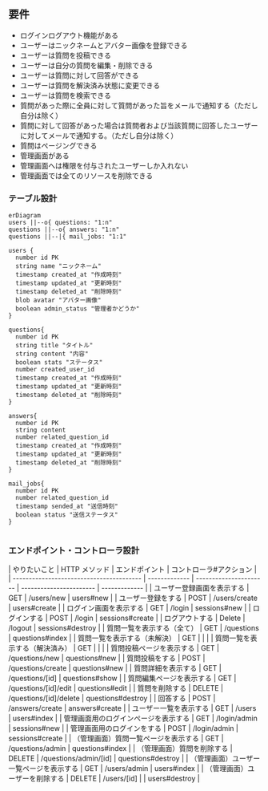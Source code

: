 ## 要件

- ログインログアウト機能がある
- ユーザーはニックネームとアバター画像を登録できる
- ユーザーは質問を投稿できる
- ユーザーは自分の質問を編集・削除できる
- ユーザーは質問に対して回答ができる
- ユーザーは質問を解決済み状態に変更できる
- ユーザーは質問を検索できる
- 質問があった際に全員に対して質問があった旨をメールで通知する（ただし自分は除く）
- 質問に対して回答があった場合は質問者および当該質問に回答したユーザーに対してメールで通知する。（ただし自分は除く）
- 質問はページングできる
- 管理画面がある
- 管理画面へは権限を付与されたユーザーしか入れない
- 管理画面では全てのリソースを削除できる

### テーブル設計

```mermaid
erDiagram
users ||--o{ questions: "1:n"
questions ||--o{ answers: "1:n"
questions ||--|{ mail_jobs: "1:1"

users {
  number id PK
  string name "ニックネーム"
  timestamp created_at "作成時刻"
  timestamp updated_at "更新時刻"
  timestamp deleted_at "削除時刻"
  blob avatar "アバター画像"
  boolean admin_status "管理者かどうか"
}

questions{
  number id PK
  string title "タイトル"
  string content "内容"
  boolean stats "ステータス"
  number created_user_id
  timestamp created_at "作成時刻"
  timestamp updated_at "更新時刻"
  timestamp deleted_at "削除時刻"
}

answers{
  number id PK
  string content
  number related_question_id
  timestamp created_at "作成時刻"
  timestamp updated_at "更新時刻"
  timestamp deleted_at "削除時刻"
}

mail_jobs{
  number id PK
  number related_question_id
  timestamp sended_at "送信時刻"
  boolean status "送信ステータス"
}


```

### エンドポイント・コントローラ設計

| やりたいこと                             | HTTP メソッド | エンドポイント         | コントローラ#アクション |
| ---------------------------------------- | ------------- | ---------------------- | ----------------------- | ------------- |
| ユーザー登録画面を表示する               | GET           | /users/new             | users#new               |
| ユーザー登録をする                       | POST          | /users/create          | users#create            |
| ログイン画面を表示する                   | GET           | /login                 | sessions#new            |
| ログインする                             | POST          | /login                 | sessions#create         |
| ログアウトする                           | Delete        | /logout                | sessions#destroy        |
| 質問一覧を表示する（全て）               | GET           | /questions             | questions#index         |
| 質問一覧を表示する（未解決）             | GET           |                        |                         |
| 質問一覧を表示する（解決済み）           | GET           |                        |                         |
| 質問投稿ページを表示する                 | GET           | /questions/new         | questions#new           |
| 質問投稿をする                           | POST          | /questions/create      | questions#new           |
| 質問詳細を表示する                       | GET           | /questions/[id]        | questions#show          |
| 質問編集ページを表示する                 | GET           | /questions/[id]/edit   | questions#edit          |
| 質問を削除する                           | DELETE        | /questions/[id]/delete | questions#destroy       |
| 回答する                                 | POST          | /answers/create        | answers#create          |
| ユーザー一覧を表示する                   | GET           | /users                 | users#index             |
| 管理画面用のログインページを表示する     | GET           | /login/admin           | sessions#new            |
| 管理画面用のログインをする               | POST          | /login/admin           | sessions#create         |
| （管理画面）質問一覧ページを表示する     | GET           | /questions/admin       | questions#index         |
| （管理画面）質問を削除する               | DELETE        | /questions/admin/[id]  | questions#destroy       |
| （管理画面）ユーザー一覧ページを表示する | GET           | /users/admin           | users#index             |
| （管理画面）ユーザーを削除する           | DELETE        | /users/[id]            |                         | users#destroy |
